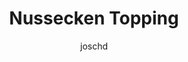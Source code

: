 ---
layout: recipe

title:  "Nussecken Topping"
category: topping

author: joschd

# image: käsekuchen_filling.jpg

# prepTime: 30 minutes
# cookTime: 40 minutes
# totalTime: 30 minutes

ingredients:
- 180 butter (or margarine)
- 3 Tbsp. water
- 2 Tbsp. cream
- 200g sugar
- 2 pack vanillesugar
- 300-400g crushed hazelnuts (preferrably pre-roasted!)
- 200g ground hazelnuts (or almonds)

directions:
- Heat butter and water slowly in a pot.
- Mix all other ingredients into pot
- Let it cool down.
---